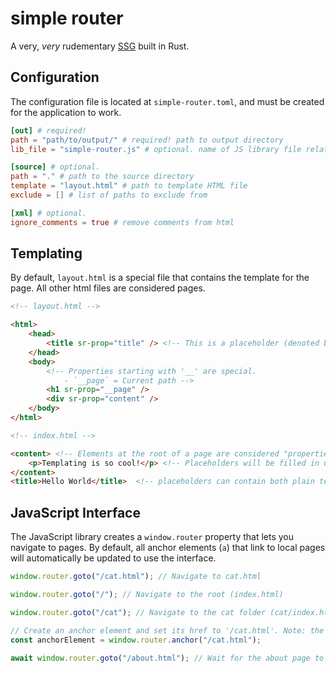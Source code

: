 # simple router

A very, _very_ rudementary [SSG](https://www.cloudflare.com/learning/performance/static-site-generator) built in Rust.

## Configuration

The configuration file is located at `simple-router.toml`, and must be created for the application to work.

```toml
[out] # required!
path = "path/to/output/" # required! path to output directory
lib_file = "simple-router.js" # optional. name of JS library file relative to output directory

[source] # optional.
path = "." # path to the source directory
template = "layout.html" # path to template HTML file
exclude = [] # list of paths to exclude from 

[xml] # optional.
ignore_comments = true # remove comments from html
```

## Templating

By default, `layout.html` is a special file that contains the template for the page. All other html files are considered pages.

```html
<!-- layout.html -->

<html>
    <head>
        <title sr-prop="title" /> <!-- This is a placeholder (denoted by sr-prop="name"). When the page gets loaded, the contents of this element will be replaced. -->
    </head>
    <body>
        <!-- Properties starting with '__' are special. 
            - `__page` = Current path -->
        <h1 sr-prop="__page" /> 
        <div sr-prop="content" />
    </body>
</html>

<!-- index.html -->

<content> <!-- Elements at the root of a page are considered "properties" -->
    <p>Templating is so cool!</p> <!-- Placeholders will be filled in using properties of the same name. -->
</content>
<title>Hello World</title>  <!-- placeholders can contain both plain text and html. -->

```

## JavaScript Interface

The JavaScript library creates a `window.router` property that lets you navigate to pages. By default, all anchor elements (`a`) that link to local pages will automatically be updated to use the interface.

```javascript
window.router.goto("/cat.html"); // Navigate to cat.html

window.router.goto("/"); // Navigate to the root (index.html)

window.router.goto("/cat"); // Navigate to the cat folder (cat/index.html)

// Create an anchor element and set its href to '/cat.html'. Note: the href attribute doesn't actually affect where this link will go.
const anchorElement = window.router.anchor("/cat.html");

await window.router.goto("/about.html"); // Wait for the about page to load, then continue.
```
